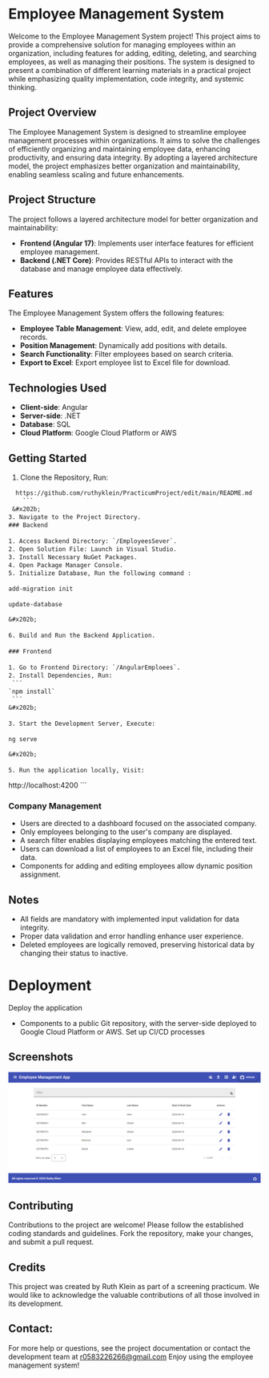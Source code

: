 # Employee Management System

Welcome to the Employee Management System project! This project aims to provide a comprehensive solution for managing employees within an organization, including features for adding, editing, deleting, and searching employees, as well as managing their positions. The system is designed to present a combination of different learning materials in a practical project while emphasizing quality implementation, code integrity, and systemic thinking.

## Project Overview

The Employee Management System is designed to streamline employee management processes within organizations. It aims to solve the challenges of efficiently organizing and maintaining employee data, enhancing productivity, and ensuring data integrity. By adopting a layered architecture model, the project emphasizes better organization and maintainability, enabling seamless scaling and future enhancements.

## Project Structure

The project follows a layered architecture model for better organization and maintainability:

- **Frontend (Angular 17)**: Implements user interface features for efficient employee management.
- **Backend (.NET Core)**: Provides RESTful APIs to interact with the database and manage employee data effectively.

## Features

The Employee Management System offers the following features:
- **Employee Table Management**: View, add, edit, and delete employee records.
- **Position Management**: Dynamically add positions with details.
- **Search Functionality**: Filter employees based on search criteria.
- **Export to Excel**: Export employee list to Excel file for download.

## Technologies Used

- **Client-side**: Angular
- **Server-side**: .NET 
- **Database**: SQL
- **Cloud Platform**: Google Cloud Platform or AWS

## Getting Started

1. Clone the Repository, Run:
  ```
    https://github.com/ruthyklein/PracticumProject/edit/main/README.md
      ```
   &#x202b;
3. Navigate to the Project Directory.
### Backend

1. Access Backend Directory: `/EmployeesSever`.
2. Open Solution File: Launch in Visual Studio.
3. Install Necessary NuGet Packages.
4. Open Package Manager Console.
5. Initialize Database, Run the following command :
   ```
   `add-migration init`
   
   `update-database`
   ```
   &#x202b;
   
6. Build and Run the Backend Application.

### Frontend

1. Go to Frontend Directory: `/AngularEmploees`.
2. Install Dependencies, Run:
    ```
   `npm install`
    ```
   &#x202b;

3. Start the Development Server, Execute:
   ```
   `ng serve`
   ```
   &#x202b;
   
5. Run the application locally, Visit:
   ```
   http://localhost:4200
    ```
   &#x202b;
   

### Company Management

- Users are directed to a dashboard focused on the associated company.
- Only employees belonging to the user's company are displayed.
- A search filter enables displaying employees matching the entered text.
- Users can download a list of employees to an Excel file, including their data.
- Components for adding and editing employees allow dynamic position assignment.

## Notes
- All fields are mandatory with implemented input validation for data integrity.
- Proper data validation and error handling enhance user experience.
- Deleted employees are logically removed, preserving historical data by changing their status to inactive.

# Deployment

Deploy the application 
- Components to a public Git repository, with the server-side deployed to Google Cloud Platform or AWS. Set up CI/CD processes 

## Screenshots

![Home Page](/AngularEmploees/src/assets/home_page.png)

## Contributing

Contributions to the project are welcome! Please follow the established coding standards and guidelines. Fork the repository, make your changes, and submit a pull request.

## Credits

This project was created by Ruth Klein as part of a screening practicum. We would like to acknowledge the valuable contributions of all those involved in its development.

## Contact:
For more help or questions, see the project documentation or contact the development team at r0583226266@gmail.com Enjoy using the employee management system!
